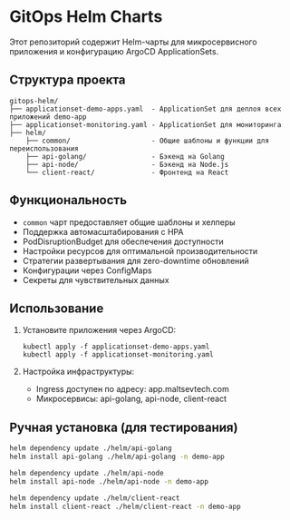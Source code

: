 # GitOps Helm Charts

Этот репозиторий содержит Helm-чарты для микросервисного приложения и конфигурацию ArgoCD ApplicationSets.

## Структура проекта

```
gitops-helm/
├── applicationset-demo-apps.yaml  - ApplicationSet для деплоя всех приложений demo-app
├── applicationset-monitoring.yaml - ApplicationSet для мониторинга
├── helm/
    ├── common/                    - Общие шаблоны и функции для переиспользования
    ├── api-golang/                - Бэкенд на Golang
    ├── api-node/                  - Бэкенд на Node.js
    └── client-react/              - Фронтенд на React
```

## Функциональность

- `common` чарт предоставляет общие шаблоны и хелперы
- Поддержка автомасштабирования с HPA
- PodDisruptionBudget для обеспечения доступности
- Настройки ресурсов для оптимальной производительности
- Стратегии развертывания для zero-downtime обновлений
- Конфигурации через ConfigMaps
- Секреты для чувствительных данных

## Использование

1. Установите приложения через ArgoCD:
   ```
   kubectl apply -f applicationset-demo-apps.yaml
   kubectl apply -f applicationset-monitoring.yaml
   ```

2. Настройка инфраструктуры:
   - Ingress доступен по адресу: app.maltsevtech.com
   - Микросервисы: api-golang, api-node, client-react

## Ручная установка (для тестирования)

```bash
helm dependency update ./helm/api-golang
helm install api-golang ./helm/api-golang -n demo-app

helm dependency update ./helm/api-node
helm install api-node ./helm/api-node -n demo-app

helm dependency update ./helm/client-react
helm install client-react ./helm/client-react -n demo-app
``` 